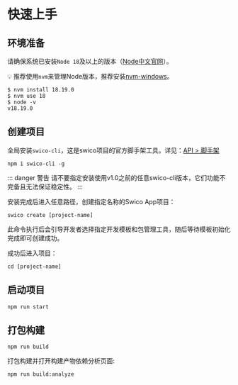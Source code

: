 

# 快速上手
## 环境准备
请确保系统已安装`Node 18`及以上的版本（[Node中文官网]）。

:bulb:  推荐使用`nvm`来管理Node版本，推荐安装[nvm-windows]。

```shell:no-line-numbers
$ nvm install 18.19.0
$ nvm use 18
$ node -v
v18.19.0
```

## 创建项目

全局安装`swico-cli`，这是swico项目的官方脚手架工具。详见：[API > 脚手架]    
```shell:no-line-numbers
npm i swico-cli -g
```

::: danger 警告
请不要指定安装使用v1.0之前的任意swico-cli版本，它们功能不完备且无法保证稳定性。
:::

安装完成后进入任意路径，创建指定名称的Swico App项目：
```shell:no-line-numbers
swico create [project-name]
```
此命令执行后会引导开发者选择指定开发模板和包管理工具，随后等待模板初始化完成即可创建成功。

成功后进入项目：
```shell:no-line-numbers
cd [project-name]
```

## 启动项目

```shell:no-line-numbers
npm run start
```
## 打包构建

```shell:no-line-numbers
npm run build
```
打包构建并打开构建产物依赖分析页面:
```shell:no-line-numbers
npm run build:analyze
```


[nvm-windows]:https://github.com/coreybutler/nvm-windows
[Node中文官网]:https://www.nodejs.com.cn/
[API > 脚手架]:/cli
